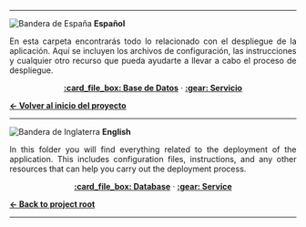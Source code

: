 ***
![Bandera de España](https://flagcdn.com/24x18/es.png) **Español**
<div align="justify">
<p>En esta carpeta encontrarás todo lo relacionado con el despliegue de la aplicación. Aquí se incluyen los archivos de configuración, las instrucciones y cualquier otro recurso que pueda ayudarte a llevar a cabo el proceso de despliegue.</p>
</div>

<p align="center">
  <a href="./bbdd/"><strong>:card_file_box: Base de Datos</strong></a> ·
  <a href="./service/"><strong>:gear: Servicio</strong></a> 
</p>

 <a href="../../../"><strong>← Volver al inicio del proyecto</strong></a>
 
***

![Bandera de Inglaterra](https://flagcdn.com/24x18/gb.png) **English**
<div align="justify">
<p>In this folder you will find everything related to the deployment of the application. This includes configuration files, instructions, and any other resources that can help you carry out the deployment process.</p>
</div>
<p align="center">
  <a href="./bbdd/"><strong>:card_file_box: Database</strong></a> ·
  <a href="./service/"><strong>:gear: Service</strong></a> 
</p>
<a href="../../../"><strong>← Back to project root</strong></a>

***

</div>
